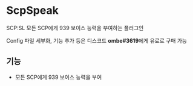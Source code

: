 # ScpSpeak

SCP:SL 모든 SCP에게 939 보이스 능력을 부여하는 플러그인

Config 파일 세부화, 기능 추가 등은 디스코드 **ombe#3619**에게 유료로 구매 가능

## 기능

- 모든 SCP에게 939 보이스 능력을 부여
